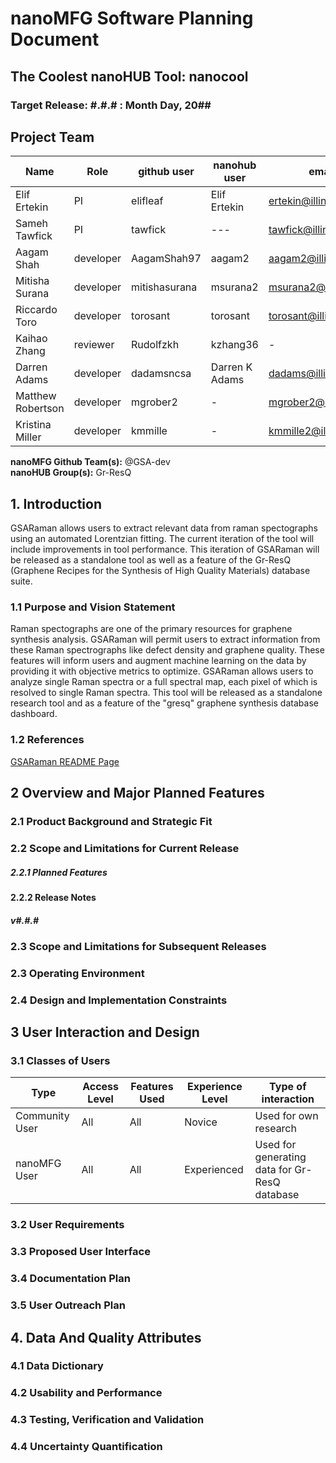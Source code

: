 
# nanoMFG Software Planning Document
<!-- Replace text below with long title of project:short-name -->
## The Coolest nanoHUB Tool: nanocool
### Target Release: #.#.# : Month Day, 20##

## Project Team
<!-- Complete table for all team members 
 roles: lead, developer, reviewer
 status: active, inactive
-->
Name | Role | github user | nanohub user | email | status
---|---|---|---|---|---
Elif Ertekin | PI | elifleaf | Elif Ertekin | ertekin@illinois.edu | active
Sameh Tawfick | PI | tawfick | --- | tawfick@illinois.edu | active
Aagam Shah | developer | AagamShah97 |  aagam2 | aagam2@illinois.edu | active
Mitisha Surana| developer | mitishasurana  | msurana2 | msurana2@illinois.edu | active
Riccardo Toro| developer | torosant | torosant | torosant@illinois.edu | active
Kaihao Zhang | reviewer | Rudolfzkh | kzhang36 | - | active |
Darren Adams | developer | dadamsncsa | Darren K Adams | dadams@illinois.edu | active
Matthew Robertson | developer | mgrober2 | - | mgrober2@illinois.edu | inactive
Kristina Miller | developer | kmmille | - | kmmille2@illinois.edu | inactive

**nanoMFG Github Team(s):** @GSA-dev  
**nanoHUB Group(s):** Gr-ResQ

## 1. Introduction
<!-- A  concise description of the current iteration of work. -->
GSARaman allows users to extract relevant data from raman spectographs using an automated Lorentzian fitting. The current iteration of the tool will include improvements in tool performance. This iteration of GSARaman will be released as a standalone tool as well as a feature of the Gr-ResQ (Graphene Recipes for the Synthesis of High Quality Materials) database suite.

### 1.1 Purpose and Vision Statement
<!--Why are we building this tool? What is the key benefit? How does it relate to existing tools and existing software? How does it fit into the overall objectives for the nanoMFG node? Who will use it?-->
Raman spectographs are one of the primary resources for graphene synthesis analysis. GSARaman will permit users to extract information from these Raman spectrographs like defect density and graphene quality. These features will inform users and augment machine learning on the data by providing it with objective metrics to optimize. GSARaman allows users to analyze single Raman spectra or a full spectral map, each pixel of which is resolved to single Raman spectra. This tool will be released as a standalone research tool and as a feature of the "gresq" graphene synthesis database dashboard.

### 1.2 References
<!--List any documents or background material that are relevant.  Links are useful. For instance, a link to a wiki or readme page in the project repository, or link to a uploaded file (doc, pdf, ppt, etc.).-->
[GSARaman README Page](https://github.com/nanoMFG/GSA-Raman/blob/master/README.md "GSARaman README Page")

## 2 Overview and Major Planned Features
<!--Provide and overview characterising this proposed release.  Describe how users will interact with each proposed feature. Include a schematic/diagram to illustrate an overview of proposed software and achitecture componets for the project-->

### 2.1 Product Background and Strategic Fit
<!--Provide context for the proposed product.  Is this a completely new projects, or next version of an existing project? This can include a description of any contextual research, or the status of any existing prototype application.  If this SPD describes a component, describe its relationship to larger system. Can include diagrams.-->

### 2.2 Scope and Limitations for Current Release
<!--List the all planned goals/features for this release.  These should be links to issues.  Add a new subsection for each release.  Equally important, document feature you explicity are not doing at this time-->


##### 2.2.1 Planned Features

#### 2.2.2 Release Notes 
##### v#.#.#

### 2.3 Scope and Limitations for Subsequent Releases
<!--Short summary of  future envisioned roadmap for subsequent efforts.-->

### 2.3 Operating Environment
<!--Describe the target environment.  Identify components or application that are needed.  Describe technical infrastructure need to support the application.-->

### 2.4 Design and Implementation Constraints
<!--This could include pre-existing code that needs to be incorporated ,a certain programming language or toolkit and software dependencies.  Describe the origin and rationale for each constraint.-->

## 3 User Interaction and Design

### 3.1 Classes of Users
<!--Identify classes (types) of users that you anticipate will use the product.  Provide any relevant context about each class that may influence how the product is used: 
The tasks the class of users will perform
Access and privilege level
Features used
Experience level
Type of interaction
Provide links to any user surveys, questionnaires, interviews, feedback or other relevant information.-->

Type | Access Level | Features Used | Experience Level | Type of interaction
--- | --- | --- | --- | ---
Community User | All | All | Novice | Used for own research
nanoMFG User | All | All | Experienced | Used for generating data for Gr-ResQ database


### 3.2 User Requirements
<!-- Provide a list of issue links to document the main set of user requirements to be satisfied by this release.  Use the user requirement template to draft thense issues.  A well written user requirement should be easy to justify (Rational) and should be testable.  List in order of priority as must have, should have or nice to have for each use case. -->

### 3.3 Proposed User Interface
<!--Could include drawn mockups, screenshots of prototypes, comparison to existing software and other descriptions.-->

### 3.4 Documentation Plan
<!-- List planned documentation activities -->

### 3.5 User Outreach Plan
<!-- List upcoming activities designed to elicit user feedback and/or engage new users.  Use issues for activities that will be completed this iteration-->

## 4. Data And Quality Attributes

### 4.1 Data Dictionary
<!--Summarize inputs and outputs for the application.-->

### 4.2 Usability and Performance
<!--Summarize usability requirements such as easy of adoption for new users (eg example data),  inline documentation, avoiding errors, efficient interaction, etc.  Describe performance expectations  and/or document challenges.  Note you can reference user requirements from above if needed. -->

### 4.3 Testing, Verification and Validation
<!--Describe What data is necessary to verify the basic functionality of the application.  Provide a testing plan that includes a list of issues for each planned activity.  Describe data sets that are needed to test validation.-->

### 4.4 Uncertainty Quantification
<!--Identify and document possible sources of uncertainty. Categorize with standard labels, such as parametric, structural, algorithmic, experimental, interpolation.

Develop a plan for measuring and documenting uncertainty, e.g., using forward propagation or inverse UQ, and showing it in the application, if applicable.-->
